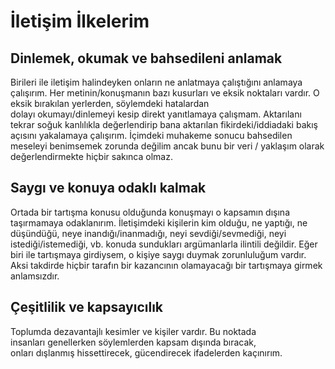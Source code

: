 # İletişim İlkelerim

## Dinlemek, okumak ve bahsedileni anlamak

Birileri ile iletişim halindeyken onların ne anlatmaya çalıştığını anlamaya
çalışırım. Her metinin/konuşmanın bazı kusurları ve eksik noktaları vardır. O
eksik bırakılan yerlerden, söylemdeki hatalardan dolayı okumayı/dinlemeyi kesip
direkt yanıtlamaya çalışmam. Aktarılanı tekrar soğuk kanlılıkla değerlendirip
bana aktarılan fikirdeki/iddiadaki bakış açısını yakalamaya çalışırım. İçimdeki
muhakeme sonucu bahsedilen meseleyi benimsemek zorunda değilim ancak bunu bir
veri / yaklaşım olarak değerlendirmekte hiçbir sakınca olmaz.

## Saygı ve konuya odaklı kalmak

Ortada bir tartışma konusu olduğunda konuşmayı o kapsamın dışına taşırmamaya
odaklanırım. İletişimdeki kişilerin kim olduğu, ne yaptığı, ne düşündüğü, neye
inandığı/inanmadığı, neyi sevdiği/sevmediği, neyi istediği/istemediği, vb.
konuda sundukları argümanlarla ilintili değildir. Eğer biri ile tartışmaya
girdiysem, o kişiye saygı duymak zorunluluğum vardır. Aksi takdirde hiçbir
tarafın bir kazancının olamayacağı bir tartışmaya girmek anlamsızdır.

## Çeşitlilik ve kapsayıcılık

Toplumda dezavantajlı kesimler ve kişiler vardır. Bu noktada
insanları genellerken söylemlerden kapsam dışında bıracak,
onları dışlanmış hissettirecek, gücendirecek ifadelerden kaçınırım.
